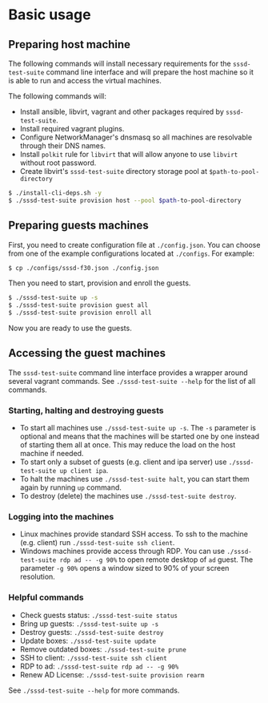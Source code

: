 # Basic usage

## Preparing host machine

The following commands will install necessary requirements for the
`sssd-test-suite` command line interface and will prepare the host
machine so it is able to run and access the virtual machines.

The following commands will:
* Install ansible, libvirt, vagrant and other packages required by `sssd-test-suite`.
* Install required vagrant plugins.
* Configure NetworkManager's dnsmasq so all machines are resolvable through their DNS names.
* Install `polkit` rule for `libvirt` that will allow anyone to use `libvirt` without root password.
* Create libvirt's `sssd-test-suite` directory storage pool at `$path-to-pool-directory`

```bash
$ ./install-cli-deps.sh -y
$ ./sssd-test-suite provision host --pool $path-to-pool-directory
```

## Preparing guests machines

First, you need to create configuration file at `./config.json`. You can choose
from one of the example configurations located at `./configs`. For example:

```bash
$ cp ./configs/sssd-f30.json ./config.json
```

Then you need to start, provision and enroll the guests.

```bash
$ ./sssd-test-suite up -s
$ ./sssd-test-suite provision guest all
$ ./sssd-test-suite provision enroll all
```

Now you are ready to use the guests.

## Accessing the guest machines

The `sssd-test-suite` command line interface provides a wrapper around several
vagrant commands. See `./sssd-test-suite --help` for the list of all commands.

### Starting, halting and destroying guests

* To start all machines use `./sssd-test-suite up -s`. The `-s` parameter is
  optional and means that the machines will be started one by one instead of
  starting them all at once. This may reduce the load on the host machine if
  needed.
* To start only a subset of guests (e.g. client and ipa server) use
  `./sssd-test-suite up client ipa`.
* To halt the machines use `./sssd-test-suite halt`, you can start them again
  by running `up` command.
* To destroy (delete) the machines use `./sssd-test-suite destroy`.

### Logging into the machines

* Linux machines provide standard SSH access. To ssh to the machine (e.g. client)
run `./sssd-test-suite ssh client`.
* Windows machines provide access through RDP. You can use
  `./sssd-test-suite rdp ad -- -g 90%` to open remote desktop of `ad` guest.
  The parameter `-g 90%` opens a window sized to 90% of your screen resolution.

### Helpful commands

* Check guests status: `./sssd-test-suite status`
* Bring up guests: `./sssd-test-suite up -s`
* Destroy guests: `./sssd-test-suite destroy`
* Update boxes: `./sssd-test-suite update`
* Remove outdated boxes: `./sssd-test-suite prune`
* SSH to client: `./sssd-test-suite ssh client`
* RDP to ad: `./sssd-test-suite rdp ad -- -g 90%`
* Renew AD License: `./sssd-test-suite provision rearm`

See `./sssd-test-suite --help` for more commands.
